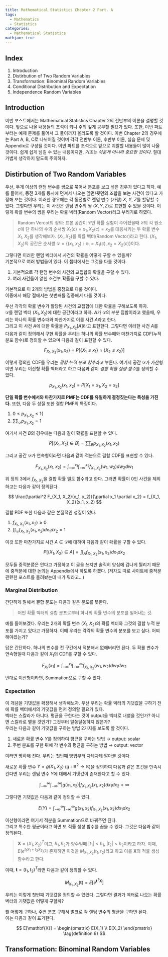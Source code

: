 ```yaml
---
title: Mathematical Statistics Chapter 2 Part. A
tags:
  - Mathematics
  - Statistics
categories:
  - Mathematical Statistics
mathjax: true
---
```


## Index

1. Introduction
2. Distirbution of Two Random Variables
3. Transformation: Binominal Random Variables
4. Conditional Distribution and Expectation
5. Independence Random Variables

## Introduction

이번 포스트에서는 Mathematical Statistics Chapter 2의 전반부의 이론을 설명할 것이다. 앞으로 나올 내용들의 초석이 되니 주의 깊게 공부할 필요가 있다. 또한, 이번 파트부터는 예제 문제를 풀어서 그 풀이까지 올리도록 할 것이다. 이번 Chapter 2의 경우에는 Part A, B, C로 나뉘어질 것이며 각각 전반부 이론, 후반부 이론, 실습 문제 및 Appendix로 구성될 것이다. 이번 파트를 초석으로 앞으로 괴랄할 내용들이 많이 나올 것이다. 쉽게 쉽게 넘길 수 있는 내용이지만, *기초는 쉬운게 아니라 중요한 것이다*. 절대 가볍게 생각하지 말도록 주의하자.

## Distirbution of Two Random Variables

우선, 두개 이상의 랜덤 변수를 쌍으로 묶어서 분포를 보고 싶은 경우가 있다고 하자. 예를 들어서, 동전 3개를 동시에 던져서 나오는 앞면/뒷면의 조합을 보는 사건이 있다고 가정해 보는 것이다. 이러한 경우에는 각 동전별로 랜덤 변수 (가령) $X$, $Y$, $Z$를 할당할 수 있다. 그렇다면 우리는 이 사건은 랜덤 변수의 쌍 $(X, Y, Z)$로 표현할 수 있을 것이다. 이렇게 확률 변수의 쌍을 우리는 확률 벡터(Random Vector)라고 부리기로 하였다.

> Random Vercot의 정의: 표본 공간이 $\mathcal{C}$인 확률 실험이 주어졌을때 $\mathcal{C}$의 각 원소 $c$에 단 하나의 수의 순서쌍 $X_1(c) = x_1, X_2(c) = x_2$를 대응시키는 두 확률 변수 $X_1, X_2$를 생각해보자. $(X_1, X_2)$를 확률 벡터(Random Vector)라고 한다. $(X_1, X_2)$의 공간은 순서쌍 $\mathcal{D} = \{ (x_1, x_2): x_1 = X_1(c), x_2 = X_2(c) \}$이다.

그렇다면 이러한 랜덤 벡터에서 사건의 확률을 어떻게 구할 수 있을까?   
기본적으로 여러 방법들이 있다. 이 챕터에서는 그것을 다룰 것이다. 

1. 기본적으로 각 랜덤 변수의 사건의 교집합의 확률을 구할 수 있다.
2. 여러 사건들이 얽힌 조건부 확률을 구할 수 있다.

기본적으로 이 2개의 방법을 중점으로 다룰 것이다.  
이중에서 해당 절에서는 첫번째를 집중해서 다룰 것이다. 

우선 각각의 확률 변수가 할당된 사건의 교집합에 대한 확률을 구해보도록 하자.   
$\mathcal{D}$를 랜덤 벡터 $(X_1, X_2)$에 대한 공간이라고 하자. $A$가 $\mathcal{D}$의 부분 집합이라고 했을때, 우리는 하나의 확률 변수때와 마찬가지로 이를 사건 $A$라고 한다.  
그리고 이 사건 $A$에 대한 확률을 $P_{X_1, X_2}[A]$라고 표현한다. 그렇다면 이러한 사건 $A$를 다음과 같이 정의해서 구한 확률을 우리는 하나의 확률 변수때와 마찬가지로 CDF(누적 분포 함수)로 정의할 수 있으며 다음과 같이 표현할 수 있다.

$$
F_{X_1, X_2}(x_1, x_2) = P[\{X_1 \leq x_1\} \cap \{ X_2 \leq x_2 \}]
\tag{definition 1}
$$

이렇게 정의한 CDF를 우리는 *결합 누적 분포 함수*라고 부른다. 여기서 공간 $\mathcal{D}$가 가산형이면 우리는 이산형 확률 벡터라고 하고 다음과 같이 *결합 확률 질량 함수*를 정의할 수 있다.

$$
p_{X_1, X_2}(x_1, x_2) = P[X_1 = x_1, X_2 = x_2]
\tag{definition 2}
$$

**단일 확률 변수에서와 마찬가지로 PMF는 CDF를 유일하게 결정짓는다는 특성을 가진다.** 또한, 다음 두 성질 또한 결합 PMF의 특징이다. 

1. $0 \leq p_{X_1, X_2} \leq 1${
2. $\mathop{\sum\sum}_{\mathcal{D}} p_{X_1, X_2} = 1$

여기서 사건 $B$의 경우에는 다음과 같이 확률을 표현할 수 있다.

$$
P[(X_1, X_2) \in B] = \mathop{\sum\sum}_{B} p_{X_1, X_2}(x_1, x_2)
$$

그리고 공간 $\mathcal{D}$가 연속형이라면 다음과 같이 적분으로 결합 CDF를 표현할 수 있다.

$$
F_{X_1, X_2}(x_1, x_2) = \int_{-\infty}^{x_1}\int_{-\infty}^{x_2} f_{X_1, X_2}(w_1, w_2) dw_2dw_1
\tag{definition 3}
$$

위 정의 3에서 $f_{X_1, X_2}$을 결합 확률 밀도 함수라고 한다. 그러면 확률이 0인 사건을 제외하고는 다음과 같이 정의된다.

$$
\frac{\partial^2 F_{X_1, X_2}(x_1, x_2)}{\partial x_1 \partial x_2} = f_{X_1, X_2}(x_1, x_2)
$$

결합 PDF 또한 다음과 같은 본질적인 성질이 있다.

1. $f_{X_1, X_2}(x_1, x_2) \geq 0$
2. $\int\int_{\mathcal{D}} f_{X_1, X_2}(x_1, x_2) dx_1dx_2 = 1$

이것 또한 마찬가지로 사건 $A \in \mathcal{D}$에 대하여 다음과 같이 확률을 구할 수 있다.

$$
P[(X_1, X_2) \in A] = \iint_A f_{X_1, X_2}(x_1, x_2)dx_1dx_2
$$

모두들 중적분쯤은 안다고 가정하고 이 글을 쓰지만 솔직히 양심에 겁나게 찔리기 때문에 중적분에 대한 논의는 Appendix에서 하도록 하겠다. (저자도 따로 사이트에 중적분 관련한 포스트를 올려놨는데 내가 뭐라고...)

### Marginal Distribution

간단하게 말해서 결합 분포는 다음과 같은 분포를 뜻한다.  
> 어떤 확률 벡터의 결합 분포로부터 하나의 확률 변수의 분포를 얻어내는 것.

예를 들어보겠다. 우리는 2개의 확률 변수 $(X_1, X_2)$의 확률 벡터와 그것의 결합 누적 분포를 가지고 있다고 가정하자. 이때 우리는 각각의 확률 변수의 분포를 보고 싶다. 어찌 해야겠는가?

답은 간단하다. 하나의 변수를 전 구간에서 적분해서 없애버리면 된다. 두 확룔 변수가 연속형일때 다음과 같이 $X_1$의 CDF를 구할 수 있다.

$$
F_{X_1}(x_1) = \int_{-\infty}^{x_1}\int_{-\infty}^{\infty} f_{X_1, X_2}(w_1, w_2)dw_1dw_2
$$

반대로 이산형이라면, Summation으로 구할 수 있다.

### Expectation

이 개념을 기댓값을 확장해서 생각해보자. 우선 우리는 확률 벡터의 기댓값을 구하기 전에 확률 벡터에서의 기댓값을 먼저 정의할 필요가 있다.  
벡터는 스칼라가 아니다. 평균을 구한다는 것이 output을 벡터로 내뱉을 것인가? 아니면 스칼라로 뱉을 것인가? 그것부터 알쏭달쏭하지 않은가?  
우리는 다음과 같이 기댓값을 구하는 방법 2가지를 보도록 할 것이다. 

1. 새로운 확률 변수 $Y$를 정의하여 평균을 구하는 방법 $\rightarrow$ output: scalar
2. 주변 분포를 구한 뒤에 각 변수의 평균을 구하는 방법 $\rightarrow$ output: vector

이러면 명확해 진다. 우리는 첫번째 방법부터 차례차례 알아볼 것이다.

새로운 확률 변수 $Y = g(X_1, X_2)$ ($g: \mathbb{R}^2 \rightarrow \mathbb{R}$)을 정의하여 다음과 같은 조건을 만족시킨다면 우리는 랜덤 변수 $Y$에 대해서 기댓값이 존재한다고 할 수 있다.

$$
\int_{-\infty}^{\infty}\int_{-\infty}^{\infty} |g(x_1,x_2)|f_{X_1,X_2}(x_1,x_2)dx_1dx_2 < \infty
$$

그렇다면 기댓값은 다음과 같이 정의할 수 있다.

$$
E(Y) = \int_{-\infty}^{\infty}\int_{-\infty}^{\infty} g(x_1,x_2)f_{X_1,X_2}(x_1,x_2)dx_1dx_2
\tag{definition 4}
$$

이산형이라면 여기서 적분을 Summation으로 바꿔주면 된다.  
그리고 특수한 평균이라고 하면 또 적률 생성 함수를 꼽을 수 있다. 그것은 다음과 같이 정의된다.

> $\mathbf{X} = (X_1, X_2)^T$이고, $h_1,h_2$가 양수일때 $|t_1| < h_1$, $|t_2| < h_2$이라고 하자. 이때, $E(e^{t_1X_1 + t_2X_2})$가 존재하면 이것을 $M_{X_1, X_2}(t_1, t_2)$라고 하고 이를 $\mathbf{X}$의 적률 생성 함수라고 한다.

이때, $\mathbf{t} = (t_1, t_2)^T$라면 다음과 같이 정의할 수 있다.

$$
M_{X_1, X_2}(\mathbf{t}) = E[e^{\mathbf{t}^T\mathbf{X}}]
\tag{definition 5}
$$

우리는 이렇게 첫번째 기댓값을 정의할 수 있었다. 그렇다면 결과가 벡터로 나오는 확률 벡터의 기댓값은 어떻게 구할까?

뭘 어떻게 구하나, 주변 분포 구해서 벌크로 각 랜덤 변수의 평균을 구하면 된다.  
이는 다음과 같이 표기한다.

$$
E[\mathbf{X}] = 
\begin{pmatrix}
    E(X_1) \\
    E(X_2)
\end{pmatrix}
\tag{definition 6}
$$


## Transformation: Binominal Random Variables








